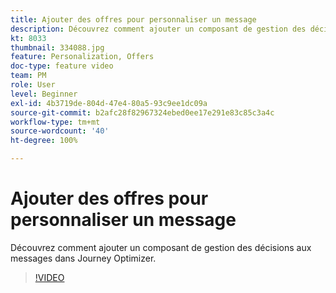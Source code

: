 ```yaml
---
title: Ajouter des offres pour personnaliser un message
description: Découvrez comment ajouter un composant de gestion des décisions aux messages dans Journey Optimizer.
kt: 8033
thumbnail: 334088.jpg
feature: Personalization, Offers
doc-type: feature video
team: PM
role: User
level: Beginner
exl-id: 4b3719de-804d-47e4-80a5-93c9ee1dc09a
source-git-commit: b2afc28f82967324ebed0ee17e291e83c85c3a4c
workflow-type: tm+mt
source-wordcount: '40'
ht-degree: 100%

---
```


# Ajouter des offres pour personnaliser un message

Découvrez comment ajouter un composant de gestion des décisions aux messages dans Journey Optimizer.

>[!VIDEO](https://video.tv.adobe.com/v/334088?quality=12&learn=on)
